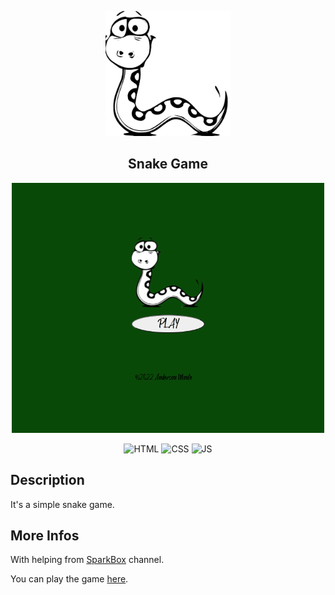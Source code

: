 <p align="center">
  <img  style="width: 200px;height: 200px;" src="./img/snake-logo-removebg-preview.png">
</p>

<h2 align="center"> Snake Game </h2>

<p align="center">
  <img  style="width: 500px;height: 400px;" src="./img/gifsnake.gif">
</p>


<p align="center">
  <img alt="HTML" src="https://img.shields.io/badge/HTML-blue?style=flat&logo=html5">
  <img alt="CSS" src="https://img.shields.io/badge/CSS-purple?style=flat&logo=css3">
  <img alt="JS" src="https://img.shields.io/badge/JAVASCRIPT-yellow?style=flat&logo=javascript&logoColor=white">
</p>

## Description

It's a simple snake game. 

## More Infos
With helping from [SparkBox](https://www.youtube.com/watch?v=9a5xfJjZaFE&t=1319s") channel.


You can play the game <a href="https://anderson-monte.github.io/snakegame/" target="_blank">here</a>.
